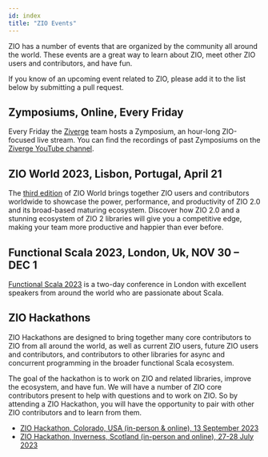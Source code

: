 ```yaml
---
id: index
title: "ZIO Events"
---
```


ZIO has a number of events that are organized by the community all around the world. These events are a great way to learn about ZIO, meet other ZIO users and contributors, and have fun.

If you know of an upcoming event related to ZIO, please add it to the list below by submitting a pull request.

## Zymposiums, Online, Every Friday

Every Friday the [Ziverge](https://ziverge.com/) team hosts a Zymposium, an hour-long ZIO-focused live stream. You can find the recordings of past Zymposiums on the [Ziverge YouTube channel](https://www.youtube.com/playlist?list=PLvdARMfvom9C8ss18he1P5vOcogawm5uC).

## ZIO World 2023, Lisbon, Portugal, April 21

The [third edition](https://zioworld.com) of ZIO World brings together ZIO users and contributors worldwide to showcase the power, performance, and productivity of ZIO 2.0 and its broad-based maturing ecosystem. Discover how ZIO 2.0 and a stunning ecosystem of ZIO 2 libraries will give you a competitive edge, making your team more productive and happier than ever before.

## Functional Scala 2023, London, Uk, NOV 30 – DEC 1

[Functional Scala 2023](https://www.functionalscala.com/) is a two-day conference in London with excellent speakers from around the world who are passionate about Scala.

## ZIO Hackathons

ZIO Hackathons are designed to bring together many core contributors to ZIO from all around the world, as well as current ZIO users, future ZIO users and contributors, and contributors to other libraries for async and concurrent programming in the broader functional Scala ecosystem.

The goal of the hackathon is to work on ZIO and related libraries, improve the ecosystem, and have fun. We will have a number of ZIO core contributors present to help with questions and to work on ZIO. So by attending a ZIO Hackathon, you will have the opportunity to pair with other ZIO contributors and to learn from them.

- [ZIO Hackathon, Colorado, USA (in-person & online), 13 September 2023](https://www.eventbrite.com/e/zio-hackathon-colorado-usa-in-person-online-tickets-540880276467)
- [ZIO Hackathon, Inverness, Scotland (in-person and online), 27-28 July 2023](https://www.eventbrite.com/e/zio-hackathon-scotland-in-person-and-online-tickets-539525153257)
